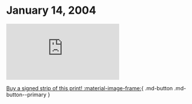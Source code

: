 # January 14, 2004

![](https://www.achewood.com/comic.php?date=01142004)

[Buy a signed strip of this print! :material-image-frame:](https://achewood-holiday-pop-up.myshopify.com/products/strip#01142004){ .md-button .md-button--primary }
